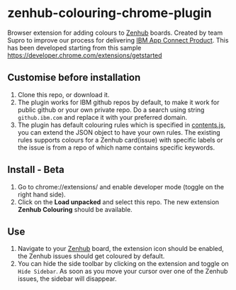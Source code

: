 # zenhub-colouring-chrome-plugin
Browser extension for adding colours to [Zenhub](https://www.zenhub.com/) boards.
Created by team Supro to improve our process for delivering [IBM App Connect Product](https://www.ibm.com/uk-en/cloud/app-connect).
This has been developed starting from this sample https://developer.chrome.com/extensions/getstarted

## Customise before installation
1. Clone this repo, or download it.
1. The plugin works for IBM github repos by default, to make it work for public github or your own private repo. Do a search using string `github.ibm.com` and replace it with your preferred domain.
1. The plugin has default colouring rules which is specified in [contents.js](./content.js), you can extend the JSON object to have your own rules. The existing rules supports colours for a Zenhub card(issue) with specific labels or the issue is from a repo of which name contains specific keywords.

## Install - Beta
1. Go to chrome://extensions/ and enable developer mode (toggle on the right hand side).
1. Click on the **Load unpacked** and select this repo. The new extension
**Zenhub Colouring** should be available.

## Use
1. Navigate to your [Zenhub](https://www.zenhub.com/) board, the extension icon should be enabled, the Zenhub issues should get coloured by default.
1. You can hide the side toolbar by clicking on the extension and toggle on `Hide Sidebar`. As soon as you move your cursor over one of the Zenhub issues, the sidebar will disappear.

